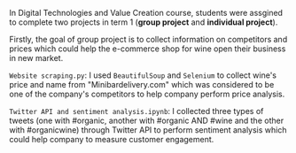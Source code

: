 In Digital Technologies and Value Creation course, students were assgined to complete two projects in term 1 (**group project** and **individual project**).


Firstly, the goal of group project is to collect information on competitors and prices which could help the e-commerce shop for wine open their business in new market.

```Website scraping.py```: I used ```BeautifulSoup``` and ```Selenium``` to collect wine's price and name from "Minibardelivery.com" which was considered to be one of the company's competitors to help company perform price analysis.

```Twitter API and sentiment analysis.ipynb```: I collected three types of tweets (one with #organic, another with #organic AND #wine and the other with #organicwine) through Twitter API to perform sentiment analysis which could help company to measure customer engagement.

